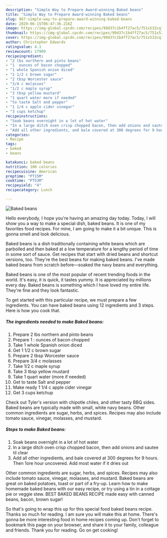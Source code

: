 ```yaml
---
description: "Simple Way to Prepare Award-winning Baked beans"
title: "Simple Way to Prepare Award-winning Baked beans"
slug: 967-simple-way-to-prepare-award-winning-baked-beans
date: 2020-06-15T06:47:36.216Z
image: https://img-global.cpcdn.com/recipes/99d37c1b4ff27ac5/751x532cq70/baked-beans-recipe-main-photo.jpg
thumbnail: https://img-global.cpcdn.com/recipes/99d37c1b4ff27ac5/751x532cq70/baked-beans-recipe-main-photo.jpg
cover: https://img-global.cpcdn.com/recipes/99d37c1b4ff27ac5/751x532cq70/baked-beans-recipe-main-photo.jpg
author: Christopher Edwards
ratingvalue: 4.1
reviewcount: 17909
recipeingredient:
- "2 lbs northern and pinto beans"
- "1  ounces of bacon chopped"
- "1 whole Spanish onion diced"
- "1 1/2 c brown sugar"
- "2 tbsp Worcester sauce"
- "3/4 c molasses"
- "1/2 c maple syrup"
- "3 tbsp yellow mustard"
- "1 quart water more if needed"
- "to taste Salt and pepper"
- "1 1/4 c apple cider vinegar"
- "3 cups ketchup"
recipeinstructions:
- "Soak beans overnight in a lot of hot water"
- "In a large ditch oven crisp chopped bacon, then add onions and sautee til clear"
- "Add all other ingredients, and bale covered at 300 degrees for 9 hours. Then 1ore hour uncovered. Add most water if it dries out"
categories:
- Recipe
tags:
- baked
- beans

katakunci: baked beans 
nutrition: 100 calories
recipecuisine: American
preptime: "PT15M"
cooktime: "PT53M"
recipeyield: "4"
recipecategory: Lunch

---
```



![Baked beans](https://img-global.cpcdn.com/recipes/99d37c1b4ff27ac5/751x532cq70/baked-beans-recipe-main-photo.jpg)

Hello everybody, I hope you're having an amazing day today. Today, I will show you a way to make a special dish, baked beans. It is one of my favorites food recipes. For mine, I am going to make it a bit unique. This is gonna smell and look delicious.

Baked beans is a dish traditionally containing white beans which are parboiled and then baked at a low temperature for a lengthy period of time in some sort of sauce. Get recipes that start with dried beans and shortcut versions, too. They&#39;re the best beans for making baked beans. I&#39;ve made baked beans from scratch before—soaked the navy beans and everything.

Baked beans is one of the most popular of recent trending foods in the world. It's easy, it is quick, it tastes yummy. It is appreciated by millions every day. Baked beans is something which I have loved my entire life. They're fine and they look fantastic.


To get started with this particular recipe, we must prepare a few ingredients. You can have baked beans using 12 ingredients and 3 steps. Here is how you cook that.

<!--inarticleads1-->

##### The ingredients needed to make Baked beans:

1. Prepare 2 lbs northern and pinto beans
1. Prepare 1 : ounces of bacon chopped
1. Take 1 whole Spanish onion diced
1. Get 1 1/2 c brown sugar
1. Prepare 2 tbsp Worcester sauce
1. Prepare 3/4 c molasses
1. Take 1/2 c maple syrup
1. Take 3 tbsp yellow mustard
1. Take 1 quart water (more if needed)
1. Get to taste Salt and pepper
1. Make ready 1 1/4 c apple cider vinegar
1. Get 3 cups ketchup


Check out Tyler&#39;s version with chipotle chiles, and other tasty BBQ sides. Baked beans are typically made with small, white navy beans. Other common ingredients are sugar, herbs, and spices. Recipes may also include tomato sauce, vinegar, molasses, and mustard. 

<!--inarticleads2-->

##### Steps to make Baked beans:

1. Soak beans overnight in a lot of hot water
1. In a large ditch oven crisp chopped bacon, then add onions and sautee til clear
1. Add all other ingredients, and bale covered at 300 degrees for 9 hours. Then 1ore hour uncovered. Add most water if it dries out


Other common ingredients are sugar, herbs, and spices. Recipes may also include tomato sauce, vinegar, molasses, and mustard. Baked beans are great on baked potatoes, toast or part of a fry-up. Learn how to make homemade baked beans with our easy recipe, or try using a tin in a cottage pie or veggie stew. BEST BAKED BEANS RECIPE made easy with canned beans, bacon, brown sugar! 

So that's going to wrap this up for this special food baked beans recipe. Thanks so much for reading. I am sure you will make this at home. There's gonna be more interesting food in home recipes coming up. Don't forget to bookmark this page on your browser, and share it to your family, colleague and friends. Thank you for reading. Go on get cooking!
